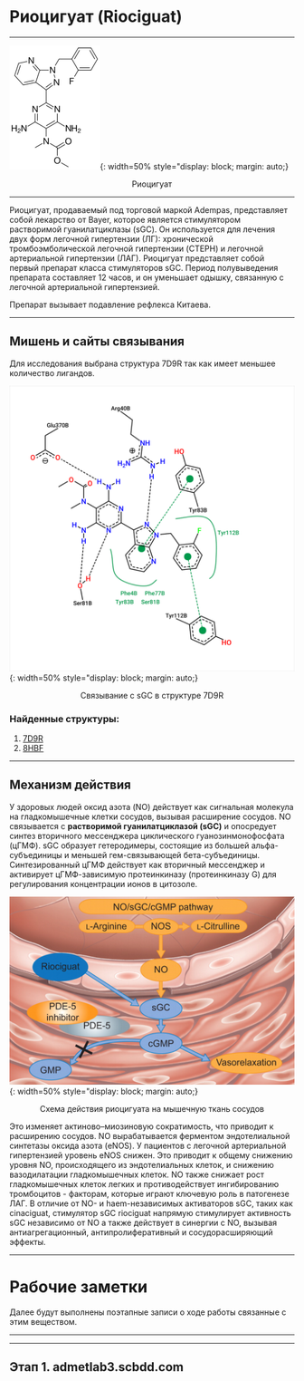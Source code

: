 # Риоцигуат (Riociguat)

---
![Вещество](./images/riociguat.png "Вещество"){: width=50% style="display: block; margin: auto;} 
<p style="text-align: center;">Риоцигуат</p>

---

Риоцигуат, продаваемый под торговой маркой Adempas, представляет собой лекарство от Bayer, которое является стимулятором растворимой гуанилатциклазы (sGC). Он используется для лечения двух форм легочной гипертензии (ЛГ): хронической тромбоэмболической легочной гипертензии (CTEPH) и легочной артериальной гипертензии (ЛАГ). Риоцигуат представляет собой первый препарат класса стимуляторов sGC. Период полувыведения препарата составляет 12 часов, и он уменьшает одышку, связанную с легочной артериальной гипертензией.

Препарат вызывает подавление рефлекса Китаева.

---
## Мишень и сайты связывания

Для исследования выбрана структура 7D9R так как имеет меньшее количество лигандов.


![Связывание с sGC](.\images\8hbf_GZO_B_702.png){: width=50% style="display: block; margin: auto;} 
<p style="text-align: center;">Связывание с sGC в структуре 7D9R</p>

### Найденные структуры:
1. [7D9R](https://www.rcsb.org/structure/7D9R)
2. [8HBF](https://www.rcsb.org/structure/8HBF)


---
## Механизм действия 

У здоровых людей оксид азота (NO) действует как сигнальная молекула на гладкомышечные клетки сосудов, вызывая расширение сосудов. NO связывается с **растворимой гуанилатциклазой (sGC)** и опосредует синтез вторичного мессенджера циклического гуанозинмонофосфата (цГМФ). sGC образует гетеродимеры, состоящие из большей альфа-субъединицы и меньшей гем-связывающей бета-субъединицы. Синтезированный цГМФ действует как вторичный мессенджер и активирует цГМФ-зависимую протеинкиназу (протеинкиназу G) для регулирования концентрации ионов в цитозоле. 

![Метаболизм риоцигуата](./images/riosiguat-matabolism.jpg "Схема действия риоцигуата на мышечную ткань сосудов"){: width=50% style="display: block; margin: auto;} 
<p style="text-align: center;">Схема действия риоцигуата на мышечную ткань сосудов</p>


Это изменяет актиново–миозиновую сократимость, что приводит к расширению сосудов. NO вырабатывается ферментом эндотелиальной синтетазы оксида азота (eNOS). У пациентов с легочной артериальной гипертензией уровень eNOS снижен. Это приводит к общему снижению уровня NO, происходящего из эндотелиальных клеток, и снижению вазодилатации гладкомышечных клеток. NO также снижает рост гладкомышечных клеток легких и противодействует ингибированию тромбоцитов - факторам, которые играют ключевую роль в патогенезе ЛАГ. В отличие от NO- и haem-независимых активаторов sGC, таких как cinaciguat, стимулятор sGC riociguat напрямую стимулирует активность sGC независимо от NO а также действует в синергии с NO, вызывая антиагрегационный, антипролиферативный и сосудорасширяющий эффекты.

---

# Рабочие заметки

Далее будут выполнены поэтапные записи о ходе работы связанные с этим веществом.

---

---
## Этап 1. admetlab3.scbdd.com



